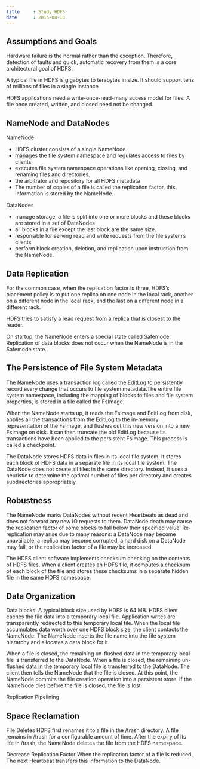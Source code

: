```yaml
---
title     : Study HDFS
date      : 2015-08-13
---
```



## Assumptions and Goals
Hardware failure is the normal rather than the exception. Therefore, detection of faults and quick, automatic recovery from them is a core architectural goal of HDFS.

A typical file in HDFS is gigabytes to terabytes in size.
It should support tens of millions of files in a single instance.

HDFS applications need a write-once-read-many access model for files.
A file once created, written, and closed need not be changed.


## NameNode and DataNodes
NameNode
  - HDFS cluster consists of a single NameNode
  - manages the file system namespace and regulates access to files by clients
  - executes file system namespace operations like opening, closing, and renaming files and directories.
  - the arbitrator and repository for all HDFS metadata
  - The number of copies of a file is called the replication factor, this information is stored by the NameNode.

DataNodes
  - manage storage, a file is split into one or more blocks and these blocks are stored in a set of DataNodes
  - all blocks in a file except the last block are the same size.
  - responsible for serving read and write requests from the file system’s clients
  - perform block creation, deletion, and replication upon instruction from the NameNode.


## Data Replication
For the common case, when the replication factor is three, HDFS’s placement policy is to put one replica on one node in the local rack, another on a different node in the local rack, and the last on a different node in a different rack.

HDFS tries to satisfy a read request from a replica that is closest to the reader.

On startup, the NameNode enters a special state called Safemode.
Replication of data blocks does not occur when the NameNode is in the Safemode state.


## The Persistence of File System Metadata
The NameNode uses a transaction log called the EditLog to persistently record every change that occurs to file system metadata.The entire file system namespace, including the mapping of blocks to files and file system properties, is stored in a file called the FsImage.

When the NameNode starts up, it reads the FsImage and EditLog from disk, applies all the transactions from the EditLog to the in-memory representation of the FsImage, and flushes out this new version into a new FsImage on disk. It can then truncate the old EditLog because its transactions have been applied to the persistent FsImage. This process is called a checkpoint.

The DataNode stores HDFS data in files in its local file system. It stores each block of HDFS data in a separate file in its local file system. The DataNode does not create all files in the same directory. Instead, it uses a heuristic to determine the optimal number of files per directory and creates subdirectories appropriately.


## Robustness
The NameNode marks DataNodes without recent Heartbeats as dead and does not forward any new IO requests to them.
DataNode death may cause the replication factor of some blocks to fall below their specified value.
Re-replication may arise due to many reasons: a DataNode may become unavailable, a replica may become corrupted, a hard disk on a DataNode may fail, or the replication factor of a file may be increased.

The HDFS client software implements checksum checking on the contents of HDFS files. When a client creates an HDFS file, it computes a checksum of each block of the file and stores these checksums in a separate hidden file in the same HDFS namespace.


## Data Organization
Data blocks: A typical block size used by HDFS is 64 MB.
HDFS client caches the file data into a temporary local file. Application writes are transparently redirected to this temporary local file. When the local file accumulates data worth over one HDFS block size, the client contacts the NameNode. The NameNode inserts the file name into the file system hierarchy and allocates a data block for it.

When a file is closed, the remaining un-flushed data in the temporary local file is transferred to the DataNode.
When a file is closed, the remaining un-flushed data in the temporary local file is transferred to the DataNode. The client then tells the NameNode that the file is closed. At this point, the NameNode commits the file creation operation into a persistent store. If the NameNode dies before the file is closed, the file is lost.

Replication Pipelining


## Space Reclamation
File Deletes
HDFS first renames it to a file in the /trash directory. A file remains in /trash for a configurable amount of time. After the expiry of its life in /trash, the NameNode deletes the file from the HDFS namespace.

Decrease Replication Factor
When the replication factor of a file is reduced,  The next Heartbeat transfers this information to the DataNode. 
